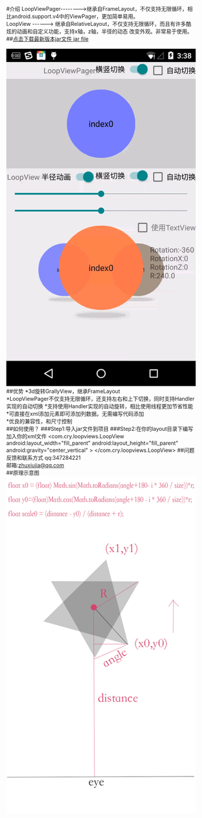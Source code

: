 #介绍
LoopViewPager-------->继承自FrameLayout，不仅支持无限循环，相比android.support.v4中的ViewPager，更加简单易用。<br />
LoopView     ------> 继承自RelativeLayout，不仅支持无限循环，而且有许多酷炫的动画和自定义功能，支持x轴，z轴，半径的动态 改变外观。非常易于使用。<br />
##[点击下载最新版本jar文件   jar file](https://github.com/zhuxiujia/LoopView/blob/master/loopview-1.4.5.jar?raw=true)<br />
<br />
![image](demo.gif)
##优势
*3d旋转GrallyView，继承FrameLayout<br />
*LoopViewPager不仅支持无限循环，还支持左右和上下切换，同时支持Handler实现的自动切换
*支持使用Handler实现的自动旋转，相比使用线程更加节省性能<br />
*可直接在xml添加元素即可添加列数据。无需编写代码添加<br />
*优良的兼容性，和尺寸控制<br />
##如何使用？
###Step1:导入jar文件到项目
###Step2:在你的layout目录下编写加入你的xml文件
        <com.cry.loopviews.LoopView
        android:layout_width="fill_parent"
        android:layout_height="fill_parent"
        android:gravity="center_vertical"
        >
              <!--此处添加你的任意View或者layout元素 -->
        <ImageView
        android:layout_width="200dp"
        android:layout_height="200dp"
        android:src="@drawable/ic_launcher"    
        />
              <!-- 可以包裹任意多的view 和layout -->
        </com.cry.loopviews.LoopView>
##问题反馈和联系方式
qq:347284221<br />
邮箱:zhuxiujia@qq.com<br />
##原理示意图
![ABC](hao.png)